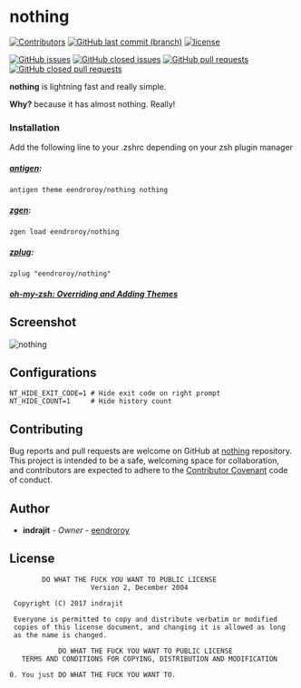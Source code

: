 # nothing 

[![Contributors](https://img.shields.io/github/contributors/eendroroy/nothing.svg)](https://github.com/eendroroy/nothing/graphs/contributors)
[![GitHub last commit (branch)](https://img.shields.io/github/last-commit/eendroroy/nothing/master.svg)](https://github.com/eendroroy/nothing)
[![license](https://img.shields.io/github/license/eendroroy/nothing.svg)](https://github.com/eendroroy/nothing/blob/master/LICENSE)

[![GitHub issues](https://img.shields.io/github/issues/eendroroy/nothing.svg)](https://github.com/eendroroy/nothing/issues)
[![GitHub closed issues](https://img.shields.io/github/issues-closed/eendroroy/nothing.svg)](https://github.com/eendroroy/nothing/issues?q=is%3Aissue+is%3Aclosed)
[![GitHub pull requests](https://img.shields.io/github/issues-pr/eendroroy/nothing.svg)](https://github.com/eendroroy/nothing/pulls)
[![GitHub closed pull requests](https://img.shields.io/github/issues-pr-closed/eendroroy/nothing.svg)](https://github.com/eendroroy/nothing/pulls?q=is%3Apr+is%3Aclosed)

**nothing** is lightning fast and really simple.

**Why?** because it has almost nothing. Really!


### Installation

Add the following line to your .zshrc depending on your zsh plugin manager

##### [antigen](https://github.com/zsh-users/antigen):

    antigen theme eendroroy/nothing nothing

##### [zgen](https://github.com/tarjoilija/zgen):

    zgen load eendroroy/nothing

##### [zplug](https://github.com/zplug/zplug):

    zplug "eendroroy/nothing"

##### [oh-my-zsh: Overriding and Adding Themes](https://github.com/robbyrussell/oh-my-zsh/wiki/Customization#overriding-and-adding-themes)

## Screenshot

![nothing](https://raw.githubusercontent.com/eendroroy/nothing/master/nothing.png)

## Configurations

    NT_HIDE_EXIT_CODE=1 # Hide exit code on right prompt
    NT_HIDE_COUNT=1     # Hide history count

## Contributing

Bug reports and pull requests are welcome on GitHub at [nothing](https://github.com/eendroroy/nothing) repository.
This project is intended to be a safe, welcoming space for collaboration, and contributors are expected to adhere to the [Contributor Covenant](http://contributor-covenant.org) code of conduct.

## Author

* **indrajit** - *Owner* - [eendroroy](https://github.com/eendroroy)

## License

```
        DO WHAT THE FUCK YOU WANT TO PUBLIC LICENSE
                    Version 2, December 2004

 Copyright (C) 2017 indrajit

 Everyone is permitted to copy and distribute verbatim or modified
 copies of this license document, and changing it is allowed as long
 as the name is changed.

            DO WHAT THE FUCK YOU WANT TO PUBLIC LICENSE
   TERMS AND CONDITIONS FOR COPYING, DISTRIBUTION AND MODIFICATION

0. You just DO WHAT THE FUCK YOU WANT TO.
```
